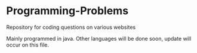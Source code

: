 # Programming-Problems
Repository for coding questions on various websites

Mainly programmed in java. 
Other languages will be done soon, update will occur on this file.


